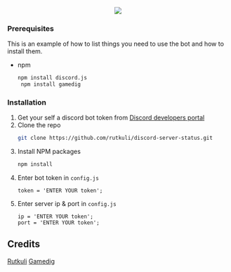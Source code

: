 <p align="center">
  <a href="https://tcno.co/">
    <img src="https://i.imgur.com/aBG1r1D.png"></a>
</p>



  ### Prerequisites

This is an example of how to list things you need to use the bot and how to install them.
* npm
  ```sh
  npm install discord.js
   npm install gamedig
  ```

### Installation

1. Get your self a discord bot token from [Discord developers portal](https://discord.com/developers)
2. Clone the repo
   ```sh
   git clone https://github.com/rutkuli/discord-server-status.git
   ```
3. Install NPM packages
   ```sh
   npm install
   ```
4. Enter bot token in `config.js`
   ```JS
   token = 'ENTER YOUR token';
   ```
5. Enter server ip & port  in `config.js`
   ```JS
   ip = 'ENTER YOUR token';
   port = 'ENTER YOUR token';  
   ```



## Credits

 [Rutkuli](github.com/rutkuli)
 [Gamedig](https://www.npmjs.com/package/gamedig)







